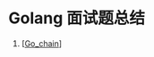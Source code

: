 # Golang 面试题总结



1. [[Go_chain](https://github.com/LwwL-123/Go_Study/blob/main/Go%E5%AD%A6%E4%B9%A0%E6%96%87%E6%A1%A3/Go_chain.md)]

